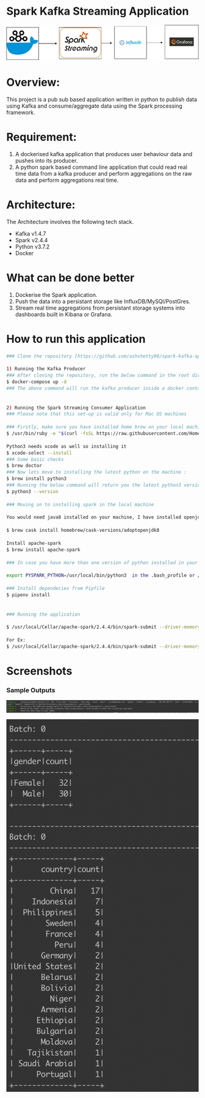 # Spark Kafka Streaming Application


![FLOW_DIAGRAM](https://github.com/ashshetty90/spark-kafka-application/blob/master/images/flow-diagram.jpg "FLOW_DIAGRAM")
# Overview:
This project is a pub sub based application written in python to publish data using Kafka and consume/aggregate data using the Spark processing framework.

# Requirement:

1) A dockerised kafka application that produces user behaviour data and pushes into its producer.
2) A python spark based command line application that could read real time data from a kafka producer and perform aggregations on the raw data and perform aggregations real time.

# Architecture:
The Architecture involves the following tech stack.
- Kafka v1.4.7
- Spark v2.4.4
- Python v3.7.2
- Docker

# What can be done better

1) Dockerise the Spark application.
2) Push the data into a persistant storage like InfluxDB/MySQl/PostGres.
3) Stream real time aggregations from persistant storage systems into dashboards built in Kibana or Grafana.


# How to run this application
```sh
### Clone the repository [https://github.com/ashshetty90/spark-kafka-application.git]

1) Running the Kafka Producer 
### After cloning the repository, run the below command in the root directory of the project. Make sure docker is installed on your machine.
$ docker-compose up -d
### The above command will run the kafka producer inside a docker container and will expose it at `localhost:9093`


2) Running the Spark Streaming Consumer Application
### Please note that this set-up is valid only for Mac OS machines

### Firstly, make sure you have installed home brew on your local machine . If not please use the below command to install it:
$ /usr/bin/ruby -e "$(curl -fsSL https://raw.githubusercontent.com/Homebrew/install/master/install)"

Python3 needs xcode as well so installing it
$ xcode-select --install
### Some basic checks
$ brew doctor
### Now lets move to installing the latest python on the machine :
$ brew install python3
### Running the below command will return you the latest python3 version
$ python3 --version 

### Moving on to installing spark in the local machine 

You would need java8 installed on your machine, I have installed openjdk8 using:

$ brew cask install homebrew/cask-versions/adoptopenjdk8

Install apache-spark
$ brew install apache-spark

### In case you have more than one version of python installed in your machine, make sure you enforce python3 as the default python version for your py-spark applications by adding :

export PYSPARK_PYTHON=/usr/local/bin/python3  in the .bash_profile or /usr/local/Cellar/apache-spark/2.4.4/libexec/conf/spark-env.sh.template (Or spark-env.sh whichever is available)

### Install dependecies from Pipfile
$ pipenv install


### Running the application

$ /usr/local/Cellar/apache-spark/2.4.4/bin/spark-submit --driver-memory 4G --packages org.apache.spark:spark-sql-kafka-0-10_2.11:2.4.0   --py-files <complete path to the driver.py file>/driver.py <complete path to the driver.py file>/driver.py

For Ex:
$ /usr/local/Cellar/apache-spark/2.4.4/bin/spark-submit --driver-memory 4G --packages org.apache.spark:spark-sql-kafka-0-10_2.11:2.4.0   --py-files /User/Workspace/app/driver.py /User/Workspace/app/driver.py

```

# Screenshots
### Sample Outputs
![KAFKA PRODUCER](https://github.com/ashshetty90/spark-kafka-application/blob/master/images/kafka-producer.png "KAFKA PRODUCER")

![SPARK CONSUMER](https://github.com/ashshetty90/spark-kafka-application/blob/master/images/output.png "SPARK CONSUMER")

